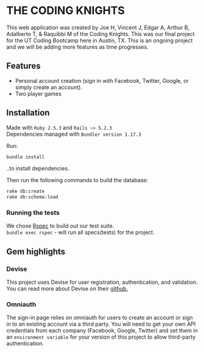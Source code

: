 # THE CODING KNIGHTS

This web application was created by Joe H, Vincent J, Edgar A, Arthur B, Adalberto T, & Raquibbi M of the Coding Knights. This was our final project for the UT Coding Bootcamp here in Austin, TX. This is an ongoing project and we will be adding more features as time progresses. 

## Features
- Personal account creation (sign in with Facebook, Twitter, Google, or simply create an account).<br />
- Two player games<br />

## Installation

Made with `Ruby 2.5.3` and `Rails ~> 5.2.3`<br />
Dependencies managed with `Bundler version 1.17.3`

Run:
```bash
bundle install
```
..to install dependencies. 

Then run the following commands to build the database:

```bash
rake db:create
rake db:schema:load
```

### Running the tests

We chose [Rspec](https://rspec.info/) to build out our test suite.<br />
`bundle exec rspec` - will run all specs(tests) for the project. 

## Gem highlights

### Devise

This project uses Devise for user registration, authentication, and validation. You can read more about Devise on their [github.](https://github.com/heartcombo/devise)

### Omniauth

The sign-in page relies on omniauth for users to create an account or sign in to an existing account via a third party. You will need to get your own API credentials from each company (Facebook, Google, Twitter) and set them in an `environment variable` for your version of this project to allow third-party authentication. 
